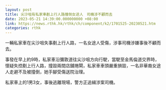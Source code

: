 ```yaml
---
layout: post
title: 尖沙咀有私家車剷上行人路撞倒女途人　司機涉不顧而去
date: 2023-05-21 14:39:00.000000000 +08:00
link: https://news.rthk.hk/rthk/ch/component/k2/1701525-20230521.htm
categories: rthk
---
```


一輛私家車在尖沙咀失事剷上行人路，一名女途人受傷，涉事司機涉嫌事後不顧而去。

事發在早上約9時，私家車沿彌敦道往尖沙咀方向行駛，當駛至金馬倫道交界時，懷疑失控剷上行人路，撞毀兩間店舖捲閘，私家車車頭嚴重損毀，一名非華裔女途人走避不及被撞倒，她手腳受傷送院治理。

私家車上的1男3女，事後逃離現場，警方正追緝涉案司機。

